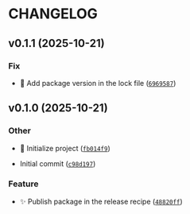 
# CHANGELOG

## v0.1.1 (2025-10-21)

### Fix

* 🐛 Add package version in the lock file ([`6969587`](https://github.com/sam-mosleh/turbo-lambda/commit/69695875c5022891357587180405832dee144bdd))

## v0.1.0 (2025-10-21)

### Other

* 🎉 Initialize project ([`fb014f9`](https://github.com/sam-mosleh/turbo-lambda/commit/fb014f9cb99b92c5609a025dbdd80e8aaaac8c4a))

* Initial commit ([`c98d197`](https://github.com/sam-mosleh/turbo-lambda/commit/c98d197e88cba609d41990cfc94023483b9fffc9))

### Feature

* ✨ Publish package in the release recipe ([`48820ff`](https://github.com/sam-mosleh/turbo-lambda/commit/48820ffa901d0333f68c0688208c5663c440f880))

